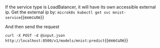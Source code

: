 If the service type is LoadBalancer, it will have its own accessible external ip. Get the external ip by:
`microk8s kubectl get svc mnist-service`{{execute}}

And then send the request

`curl -X POST -d @input.json http://localhost:8500/v1/models/mnist:predict`{{execute}}

